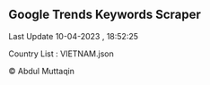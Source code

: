 

## Google Trends Keywords Scraper 
 
Last Update 10-04-2023 , 18:52:25

Country List :
VIETNAM.json



© Abdul Muttaqin 
